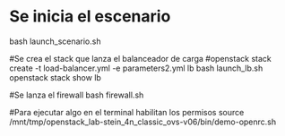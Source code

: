 # Se inicia el escenario
bash launch_scenario.sh

#Se crea el stack que lanza el balanceador de carga
#openstack stack create -t load-balancer.yml -e parameters2.yml lb
bash launch_lb.sh 
openstack stack show lb

#Se lanza el firewall
bash firewall.sh

#Para ejecutar algo en el terminal habilitan los permisos
source /mnt/tmp/openstack_lab-stein_4n_classic_ovs-v06/bin/demo-openrc.sh 








